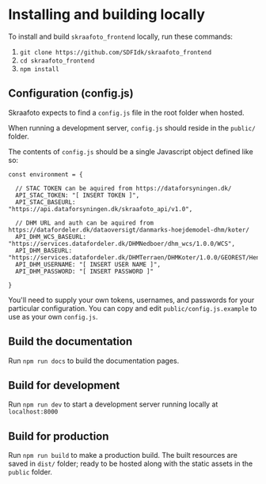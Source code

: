 # Installing and building locally

To install and build `skraafoto_frontend` locally, run these commands:

1. `git clone https://github.com/SDFIdk/skraafoto_frontend`
2. `cd skraafoto_frontend`
3. `npm install`

## Configuration (config.js)
Skraafoto expects to find a `config.js` file in the root folder when hosted.

When running a development server, `config.js` should reside in the `public/` folder.

The contents of `config.js` should be a single Javascript object defined like so:
```
const environment = {
  
  // STAC TOKEN can be aquired from https://dataforsyningen.dk/
  API_STAC_TOKEN: "[ INSERT TOKEN ]",
  API_STAC_BASEURL: "https://api.dataforsyningen.dk/skraafoto_api/v1.0",

  // DHM URL and auth can be aquired from https://datafordeler.dk/dataoversigt/danmarks-hoejdemodel-dhm/koter/
  API_DHM_WCS_BASEURL: "https://services.datafordeler.dk/DHMNedboer/dhm_wcs/1.0.0/WCS",
  API_DHM_BASEURL: "https://services.datafordeler.dk/DHMTerraen/DHMKoter/1.0.0/GEOREST/HentKoter",
  API_DHM_USERNAME: "[ INSERT USER NAME ]",
  API_DHM_PASSWORD: "[ INSERT PASSWORD ]"

}
```
You'll need to supply your own tokens, usernames, and passwords for your particular configuration.
You can copy and edit `public/config.js.example` to use as your own `config.js`.

## Build the documentation
Run `npm run docs` to build the documentation pages.

## Build for development
Run `npm run dev` to start a development server running locally at `localhost:8000`

## Build for production
Run `npm run build` to make a production build. The built resources are saved in `dist/` folder; ready to be hosted along with the static assets in the `public` folder.
